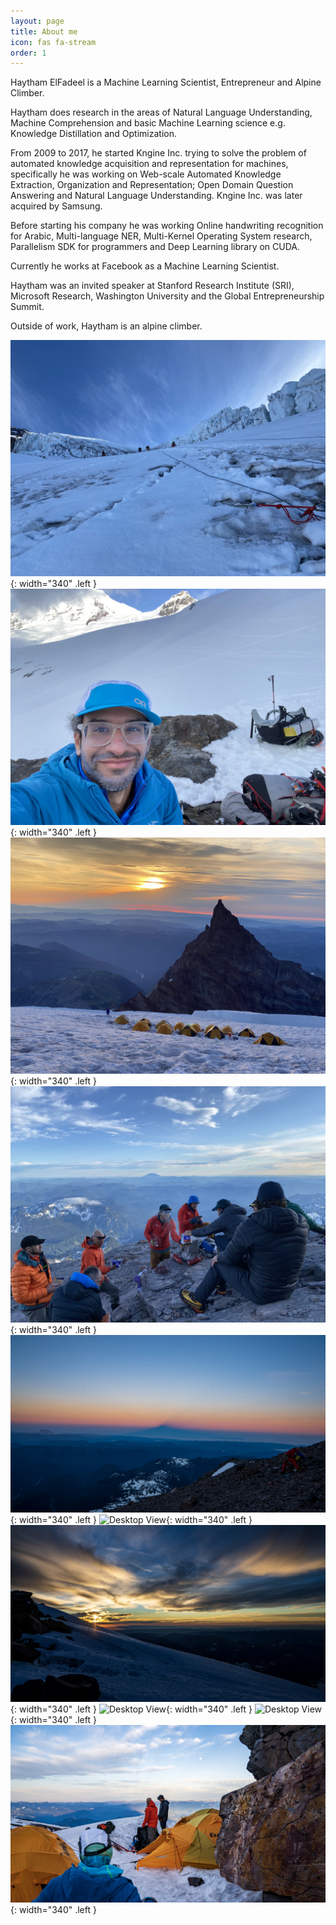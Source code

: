 ```yaml
---
layout: page
title: About me
icon: fas fa-stream
order: 1
---
```



Haytham ElFadeel is a Machine Learning Scientist, Entrepreneur and Alpine Climber.

Haytham does research in the areas of Natural Language Understanding, Machine Comprehension and basic Machine Learning science e.g. Knowledge Distillation and Optimization.

From 2009 to 2017, he started Kngine Inc. trying to solve the problem of automated knowledge acquisition and representation for machines, specifically he was working on Web-scale Automated Knowledge Extraction, Organization and Representation; Open Domain Question Answering and Natural Language Understanding. Kngine Inc. was later acquired by Samsung.

Before starting his company he was working Online handwriting recognition for Arabic, Multi-language NER, Multi-Kernel Operating System research, Parallelism SDK for programmers and Deep Learning library on CUDA.

Currently he works at Facebook as a Machine Learning Scientist.

Haytham was an invited speaker at Stanford Research Institute (SRI), Microsoft Research, Washington University and the Global Entrepreneurship Summit.

Outside of work, Haytham is an alpine climber.


![Desktop View](/assets/img/about/1.jpg){: width="340" .left }
![Desktop View](/assets/img/about/2.jpg){: width="340" .left }
![Desktop View](/assets/img/about/31.jpg){: width="340" .left }
![Desktop View](/assets/img/about/6.jpg){: width="340" .left }
![Desktop View](/assets/img/about/4.jpg){: width="340" .left }
![Desktop View](/assets/img/about/5.jpg){: width="340" .left }
![Desktop View](/assets/img/about/7.jpg){: width="340" .left }
![Desktop View](/assets/img/about/8.jpg){: width="340" .left }
![Desktop View](/assets/img/about/9.jpg){: width="340" .left }
![Desktop View](/assets/img/about/10.jpg){: width="340" .left }
